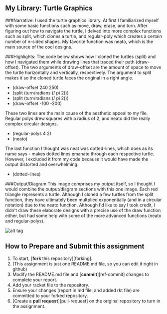 
## My Library: Turtle Graphics

###Narrative:
I used the turtle graphics library. At first I familiarized myself with some basic functions such as move, draw, erase, and turn. After figuring out how to navigate the turtle, I delved into more complex functions such as split, which clones a turtle, and regular-poly which creates a certain number of n-sided shapes. My favorite function was neato, which is the main source of the cool designs.

###Highlights:
The code below shows how I cloned the turtles (split) and how I navigated them while drawing lines that traced their path (draw-offset). The two arguments of draw-offset are the amount of space to move the turtle horizontally and vertically, respectively. The argument to split makes it so the cloned turtle faces the original in a right angle.
* (draw-offset 240 250)
* (split (turn/radians (/ pi 2)))
* (split (turn/radians (/ pi 2)))
* (draw-offset -100 -200)
 
These two lines are the main cause of the aesthetic appeal to my file. Regular polys drew squares with a radius of 2, and neato did the really complex circular designs.
* (regular-polys 4 2)
* (neato)

The last function I thought was neat was dotted-lines, which does as its name says - makes dotted lines emanate through each respective turtle. However, I excluded it from my code because it would have made the output distorted and overwhelming.
* (dotted-lines)

###Output/Diagram
This image comprises my output itself, so I thought I would combine the output/diagram sections with this one image. Each red triangle represents a turtle. Although I cloned a few turtles from the split function, they have ultimately been multplied exponentially (and in a circular notation) due to the neato function. Although I'd like to say I took credit, I didn't draw these elaborate designs with a precise use of the draw function either, but had some help with some of the more advanced functions (neato and regular-polys).

![alt tag](https://github.com/sberube484/FP1/blob/master/output.PNG)

## How to Prepare and Submit this assignment

1. To start, [**fork** this repository][forking]. 
  2. (This assignment is just one README.md file, so you can edit it right in github)
1. Modify the README.md file and [**commit**][ref-commit] changes to complete your report.
1. Add your racket file to the repository. 
1. Ensure your changes (report in md file, and added rkt file) are committed to your forked repository.
1. [Create a **pull request**][pull-request] on the original repository to turn in the assignment.
